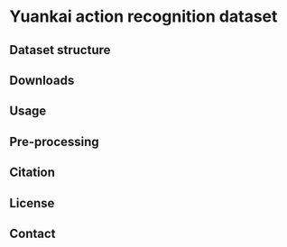 # Yuankai action recognition dataset

## Dataset structure

## Downloads

## Usage

## Pre-processing

## Citation

## License

## Contact

#

#
